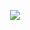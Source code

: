 <p align=center><img src="https://user-images.githubusercontent.com/67562159/109885601-c3d7f180-7c4c-11eb-98bd-f193df4a5352.png"></p>
